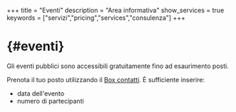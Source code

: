 +++
title = "Eventi"
description = "Area informativa"
show_services = true
keywords = ["servizi","pricing","services","consulenza"]
+++
# {#eventi}
Gli eventi pubblici sono accessibili gratuitamente fino ad esaurimento posti.

Prenota il tuo posto utilizzando il [Box contatti](/contact). &Egrave; sufficiente inserire:
* data dell'evento
* numero di partecipanti
